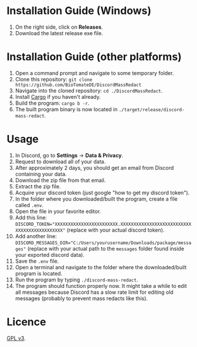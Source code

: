 # Installation Guide (Windows)
1. On the right side, click on **Releases**.
2. Download the latest release exe file.

# Installation Guide (other platforms)
1. Open a command prompt and navigate to some temporary folder.
2. Clone this repository: `git clone https://github.com/BioTomateDE/DiscordMassRedact`
3. Navigate into the cloned repository: `cd ./DiscordMassRedact`.
4. Install [Cargo](https://www.rust-lang.org/tools/install) if you haven't already.
5. Build the program: `cargo b -r`.
6. The built program binary is now located in `./target/release/discord-mass-redact`.

# Usage
1. In Discord, go to **Settings** → **Data & Privacy**.
2. Request to download all of your data.
3. After approximately 2 days, you should get an email from Discord containing your data.
4. Download the zip file from that email.
5. Extract the zip file.
6. Acquire your discord token (just google "how to get my discord token").
7. In the folder where you downloaded/built the program, create a file called `.env`.
8. Open the file in your favorite editor.
9. Add this line: `DISCORD_TOKEN="XXXXXXXXXXXXXXXXXXXXXXXX.XXXXXXXXXXXXXXXXXXXXXXXXXXXXXXXXXXXXXXXXXXXXX"` (replace with your actual discord token).
10. Add another line: `DISCORD_MESSAGES_DIR="C:/Users/yourusername/Downloads/package/messages"` (replace with your actual path to the `messages` folder found inside your exported discord data).
11. Save the `.env` file.
12. Open a terminal and navigate to the folder where the downloaded/built program is located.
13. Run the program by typing `./discord-mass-redact`.
14. The program should function properly now. It might take a while to edit all messages because Discord has a slow rate limit for editing old messages (probably to prevent mass redacts like this).

# Licence
[GPL v3](https://www.gnu.org/licenses/gpl-3.0.en.html#license-text).